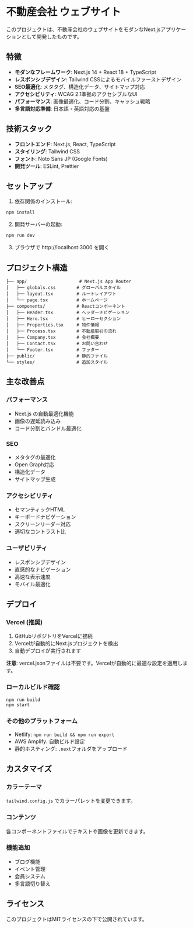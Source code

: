 # 不動産会社 ウェブサイト

このプロジェクトは、不動産会社のウェブサイトをモダンなNext.jsアプリケーションとして開発したものです。

## 特徴

- **モダンなフレームワーク**: Next.js 14 + React 18 + TypeScript
- **レスポンシブデザイン**: Tailwind CSSによるモバイルファーストデザイン
- **SEO最適化**: メタタグ、構造化データ、サイトマップ対応
- **アクセシビリティ**: WCAG 2.1準拠のアクセシブルなUI
- **パフォーマンス**: 画像最適化、コード分割、キャッシュ戦略
- **多言語対応準備**: 日本語・英語対応の基盤

## 技術スタック

- **フロントエンド**: Next.js, React, TypeScript
- **スタイリング**: Tailwind CSS
- **フォント**: Noto Sans JP (Google Fonts)
- **開発ツール**: ESLint, Prettier

## セットアップ

1. 依存関係のインストール:
```bash
npm install
```

2. 開発サーバーの起動:
```bash
npm run dev
```

3. ブラウザで http://localhost:3000 を開く

## プロジェクト構造

```
├── app/                    # Next.js App Router
│   ├── globals.css        # グローバルスタイル
│   ├── layout.tsx         # ルートレイアウト
│   └── page.tsx           # ホームページ
├── components/            # Reactコンポーネント
│   ├── Header.tsx         # ヘッダーナビゲーション
│   ├── Hero.tsx           # ヒーローセクション
│   ├── Properties.tsx     # 物件情報
│   ├── Process.tsx        # 不動産取引の流れ
│   ├── Company.tsx        # 会社概要
│   ├── Contact.tsx        # お問い合わせ
│   └── Footer.tsx         # フッター
├── public/                # 静的ファイル
└── styles/                # 追加スタイル
```

## 主な改善点

### パフォーマンス
- Next.js の自動最適化機能
- 画像の遅延読み込み
- コード分割とバンドル最適化

### SEO
- メタタグの最適化
- Open Graph対応
- 構造化データ
- サイトマップ生成

### アクセシビリティ
- セマンティックHTML
- キーボードナビゲーション
- スクリーンリーダー対応
- 適切なコントラスト比

### ユーザビリティ
- レスポンシブデザイン
- 直感的なナビゲーション
- 高速な表示速度
- モバイル最適化

## デプロイ

### Vercel (推奨)
1. GitHubリポジトリをVercelに接続
2. Vercelが自動的にNext.jsプロジェクトを検出
3. 自動デプロイが実行されます

**注意**: vercel.jsonファイルは不要です。Vercelが自動的に最適な設定を適用します。

### ローカルビルド確認
```bash
npm run build
npm start
```

### その他のプラットフォーム
- Netlify: `npm run build && npm run export`
- AWS Amplify: 自動ビルド設定
- 静的ホスティング: `.next`フォルダをアップロード

## カスタマイズ

### カラーテーマ
`tailwind.config.js` でカラーパレットを変更できます。

### コンテンツ
各コンポーネントファイルでテキストや画像を更新できます。

### 機能追加
- ブログ機能
- イベント管理
- 会員システム
- 多言語切り替え

## ライセンス

このプロジェクトはMITライセンスの下で公開されています。